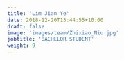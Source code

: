 ```yaml
---
title: 'Lim Jian Ye'
date: 2018-12-20T13:44:55+10:00
draft: false
image: 'images/team/Zhixiao_Niu.jpg'
jobtitle: 'BACHELOR STUDENT'
weight: 9
---
```


